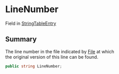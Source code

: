 # LineNumber

Field in [StringTableEntry](yarn.unity.stringtableentry.md)

## Summary

The line number in the file indicated by [File](yarn.unity.stringtableentry.file.md) at which\
the original version of this line can be found.

```csharp
public string LineNumber;
```
